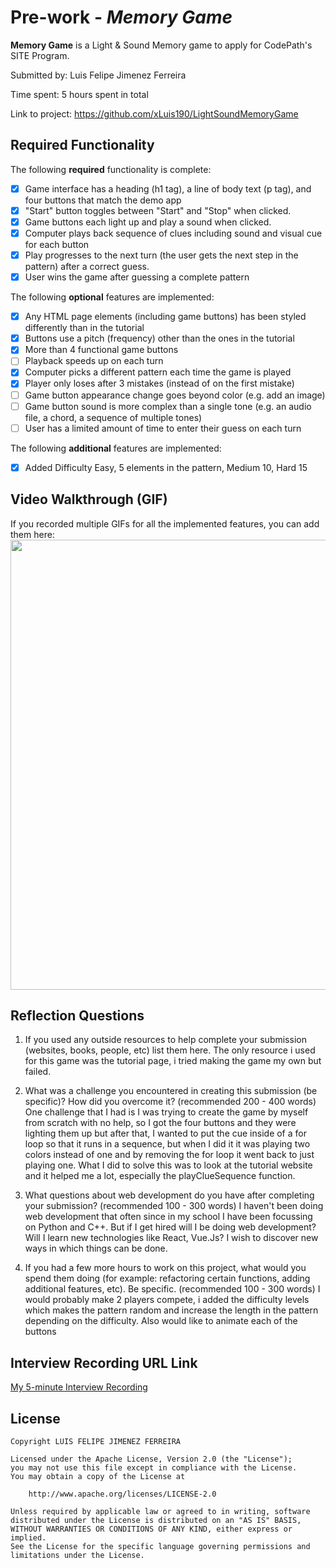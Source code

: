 # Pre-work - *Memory Game*

**Memory Game** is a Light & Sound Memory game to apply for CodePath's SITE Program. 

Submitted by: Luis Felipe Jimenez Ferreira

Time spent: 5 hours spent in total

Link to project: https://github.com/xLuis190/LightSoundMemoryGame

## Required Functionality

The following **required** functionality is complete:

* [x] Game interface has a heading (h1 tag), a line of body text (p tag), and four buttons that match the demo app
* [x] "Start" button toggles between "Start" and "Stop" when clicked. 
* [x] Game buttons each light up and play a sound when clicked. 
* [x] Computer plays back sequence of clues including sound and visual cue for each button
* [x] Play progresses to the next turn (the user gets the next step in the pattern) after a correct guess. 
* [x] User wins the game after guessing a complete pattern

The following **optional** features are implemented:

* [x] Any HTML page elements (including game buttons) has been styled differently than in the tutorial
* [x] Buttons use a pitch (frequency) other than the ones in the tutorial
* [x] More than 4 functional game buttons
* [ ] Playback speeds up on each turn
* [x] Computer picks a different pattern each time the game is played
* [x] Player only loses after 3 mistakes (instead of on the first mistake)
* [ ] Game button appearance change goes beyond color (e.g. add an image)
* [ ] Game button sound is more complex than a single tone (e.g. an audio file, a chord, a sequence of multiple tones)
* [ ] User has a limited amount of time to enter their guess on each turn

The following **additional** features are implemented:

- [x] Added Difficulty Easy, 5 elements in the pattern, Medium 10, Hard 15

## Video Walkthrough (GIF)

If you recorded multiple GIFs for all the implemented features, you can add them here:
<img src="http://g.recordit.co/RhMk1KubfK.gif" width=720>

## Reflection Questions
1. If you used any outside resources to help complete your submission (websites, books, people, etc) list them here. 
The only resource i used for this game was the tutorial page, i tried making the game my own but failed.

2. What was a challenge you encountered in creating this submission (be specific)? How did you overcome it? (recommended 200 - 400 words) 
One challenge that I had is I was trying to create the game by myself from scratch with no help, so I got the four buttons and they were lighting them up but after that, I wanted to put the cue inside of a for loop so that it runs in a sequence, but when I did it it was playing two colors instead of one and by removing the for loop it went back to just playing one. What I did to solve this was to look at the tutorial website and it helped me a lot, especially the playClueSequence function.

3. What questions about web development do you have after completing your submission? (recommended 100 - 300 words) 
I haven't been doing web development that often since in my school I have been focussing on Python and C++. But if I get hired will I be doing web development? Will I learn new technologies like React, Vue.Js? I wish to discover new ways in which things can be done. 

4. If you had a few more hours to work on this project, what would you spend them doing (for example: refactoring certain functions, adding additional features, etc). Be specific. (recommended 100 - 300 words) 
I would probably make 2 players compete, i added the difficulty levels which makes the pattern random and increase the length in the pattern depending on the difficulty. 
Also would like to animate each of the buttons 


## Interview Recording URL Link

[My 5-minute Interview Recording](your-link-here)


## License

    Copyright LUIS FELIPE JIMENEZ FERREIRA

    Licensed under the Apache License, Version 2.0 (the "License");
    you may not use this file except in compliance with the License.
    You may obtain a copy of the License at

        http://www.apache.org/licenses/LICENSE-2.0

    Unless required by applicable law or agreed to in writing, software
    distributed under the License is distributed on an "AS IS" BASIS,
    WITHOUT WARRANTIES OR CONDITIONS OF ANY KIND, either express or implied.
    See the License for the specific language governing permissions and
    limitations under the License.